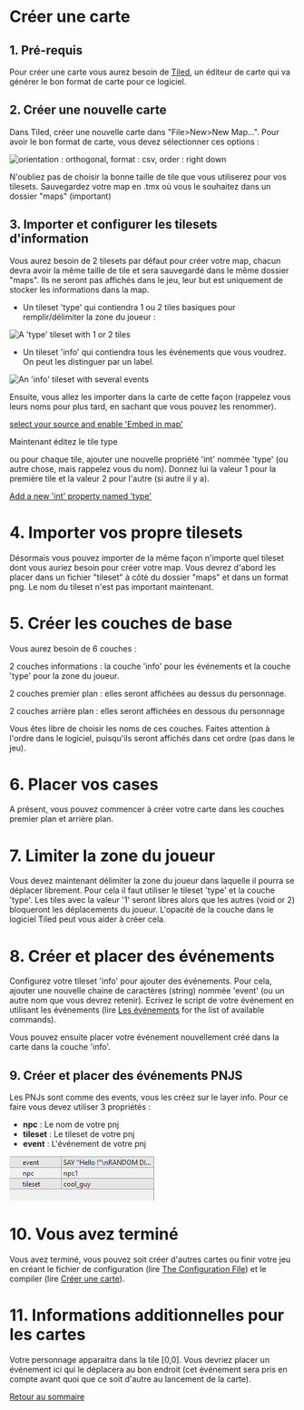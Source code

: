 # Créer une carte
## 1. Pré-requis
Pour créer une carte vous aurez besoin de [Tiled](http://www.mapeditor.org/), un éditeur de carte qui va générer le bon format de carte pour ce logiciel.

## 2. Créer une nouvelle carte
Dans Tiled, créer une nouvelle carte dans "File>New>New Map...". Pour avoir le bon format de carte, vous devez sélectionner ces options :

![orientation : orthogonal, format : csv, order : right down](img/new_map.png)

N'oubliez pas de choisir la bonne taille de tile que vous utiliserez pour vos tilesets.
Sauvegardez votre map en .tmx où vous le souhaitez dans un dossier "maps" (important)
## 3. Importer et configurer les tilesets d'information
Vous aurez besoin de 2 tilesets par défaut pour créer votre map, chacun devra avoir la même taille de tile et sera sauvegardé dans le même dossier "maps". Ils ne seront pas affichés dans le jeu, leur but est uniquement de stocker les informations dans la map.

* Un tileset 'type' qui contiendra 1 ou 2  tiles basiques pour remplir/délimiter la zone du joueur : 

![A 'type' tileset with 1 or 2 tiles](img/typetileset.png)


* Un tileset 'info' qui contiendra tous les événements que vous voudrez. On peut les distinguer par un label.

![An 'info' tileset with several events](img/infotileset.png)

Ensuite, vous allez les importer dans la carte de cette façon (rappelez vous leurs noms pour plus tard, en sachant que vous pouvez les renommer).

[select your source and enable 'Embed in map'](img/new_tileset.png)



Maintenant éditez le tile type


[](img/config_tileset.png)


ou pour chaque tile, ajouter une nouvelle propriété 'int' nommée 'type' (ou autre chose, mais rappelez vous du nom). Donnez lui la valeur 1 pour la première tile et la valeur 2 pour l'autre (si autre il y a).


[Add a new 'int' property named 'type'](img/add_property.png)


# 4. Importer vos propre tilesets

Désormais vous pouvez importer de la même façon n'importe quel tileset dont vous auriez besoin pour créer votre map. Vous devrez d'abord les placer dans un fichier "tileset" à côté du dossier "maps" et dans un format png. Le nom du tileset n'est pas important maintenant. 


# 5. Créer les couches de base


Vous aurez besoin de 6 couches :

 2 couches informations : la couche 'info' pour les événements et la couche 'type' pour la zone du joueur.

 2 couches premier plan : elles seront affichées au dessus du personnage.
 
 2 couches arrière plan : elles seront affichées en dessous du personnage


Vous êtes libre de choisir les noms de ces couches. Faites attention à l'ordre dans le logiciel, puisqu'ils seront affichés dans cet ordre (pas dans le jeu).


[](img/layers.png)


# 6. Placer vos cases

A présent, vous pouvez commencer à créer votre carte dans les couches premier plan et arrière plan.


[](img/example_map1.png)


# 7. Limiter la zone du joueur

Vous devez maintenant délimiter la zone du joueur dans laquelle il pourra se déplacer librement. Pour cela il faut utiliser le tileset 'type' et la couche 'type'. Les tiles avec la valeur '1' seront libres alors que les autres (void or 2) bloqueront les déplacements du joueur. L'opacité de la couche dans le logiciel Tiled peut vous aider à créer cela. 


[](img/example_map2.png)


# 8. Créer et placer des événements
Configurez votre tileset 'info' pour ajouter des événements. Pour cela, ajouter une nouvelle chaine de caractères (string) nommée 'event' (ou un autre nom que vous devrez retenir). Ecrivez le script de votre événement en utilisant les événements (lire [Les événements](Events.md#les-événements) for the list of available commands).

[](img/add_event.png)


Vous pouvez ensuite placer votre événement nouvellement créé dans la carte dans la couche 'info'.


[](img/example_map3.png)

## 9. Créer et placer des événements PNJS
Les PNJs sont comme des events, vous les créez sur le layer info. Pour ce faire vous devez utiliser 3 propriétés :
* **npc** : Le nom de votre pnj
* **tileset** : Le tileset de votre pnj
* **event** : L'événement de votre pnj

![](img/npc_properties.png)

# 10. Vous avez terminé

 Vous avez terminé, vous pouvez soit créer d'autres cartes ou finir votre jeu en créant le fichier de configuration (lire [The Configuration File](Config.md#the-configuration-file)) et le compiler (lire [Créer une carte](Map_creation.md#creer-une-carte)).

# 11. Informations additionnelles pour les cartes


Votre personnage apparaitra dans la tile [0,0]. Vous devriez placer un événement ici qui le déplacera au bon endroit (cet événement sera pris en compte avant quoi que ce soit d'autre au lancement de la carte). 


[Retour au sommaire](Documentation.md#sommaire)
